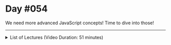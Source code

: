 # Day #054
We need more advanced JavaScript concepts! Time to dive into those!

---

<details>
    <summary>List of Lectures (Video Duration: 51 minutes)</summary>
    <ul>
        <li>Module Introduction</li>
        <li>Functions & Default Parameters</li>
        <li>Rest Parameters & The Spread Operator</li>
        <li>Functions Are Objects!</li>
        <li>Working with Template Literals</li>
        <li>Primitive vs Reference Values</li>
    </ul>
</details>